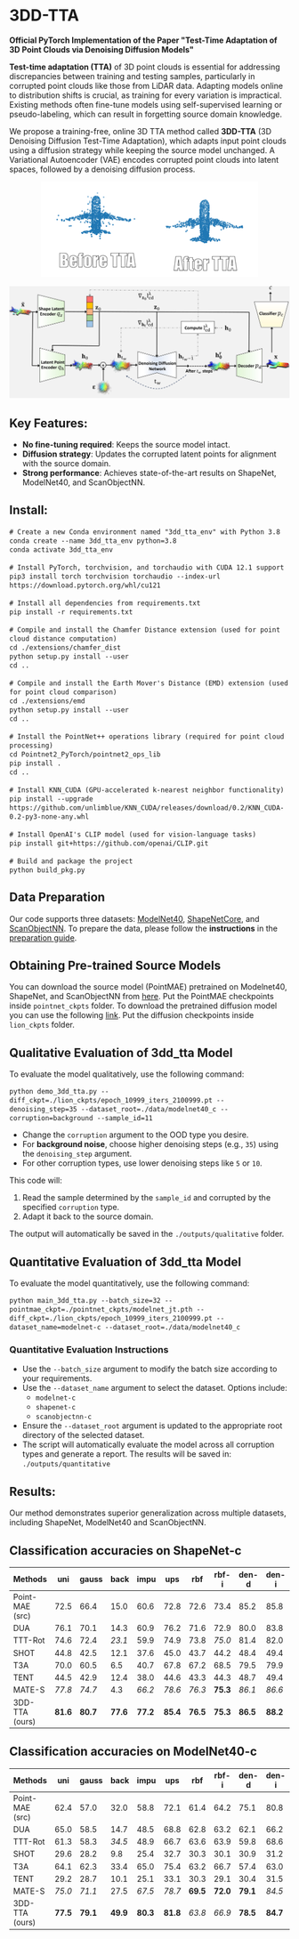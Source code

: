 # 3DD-TTA
**Official PyTorch Implementation of the Paper "Test-Time Adaptation of 3D Point Clouds via Denoising Diffusion Models"**

**Test-time adaptation (TTA)** of 3D point clouds is essential for addressing discrepancies between training and testing samples, particularly in corrupted point clouds like those from LiDAR data. Adapting models online to distribution shifts is crucial, as training for every variation is impractical. Existing methods often fine-tune models using self-supervised learning or pseudo-labeling, which can result in forgetting source domain knowledge.

We propose a training-free, online 3D TTA method called **3DD-TTA** (3D Denoising Diffusion Test-Time Adaptation), which adapts input point clouds using a diffusion strategy while keeping the source model unchanged. A Variational Autoencoder (VAE) encodes corrupted point clouds into latent spaces, followed by a denoising diffusion process. 

<p align="center">
  <img src="images/before-after.gif" alt="TTA of Pointcloud perturbed by Impulse Noise using 3DD-TTA">
</p>

![3DD-TTA Process](images/blockdiagram-v12-1.jpg)




## Key Features:
- **No fine-tuning required**: Keeps the source model intact.
- **Diffusion strategy**: Updates the corrupted latent points for alignment with the source domain.
- **Strong performance**: Achieves state-of-the-art results on ShapeNet, ModelNet40, and ScanObjectNN.


## Install:
```
# Create a new Conda environment named "3dd_tta_env" with Python 3.8
conda create --name 3dd_tta_env python=3.8
conda activate 3dd_tta_env

# Install PyTorch, torchvision, and torchaudio with CUDA 12.1 support
pip3 install torch torchvision torchaudio --index-url https://download.pytorch.org/whl/cu121

# Install all dependencies from requirements.txt
pip install -r requirements.txt

# Compile and install the Chamfer Distance extension (used for point cloud distance computation)
cd ./extensions/chamfer_dist
python setup.py install --user
cd ..

# Compile and install the Earth Mover's Distance (EMD) extension (used for point cloud comparison)
cd ./extensions/emd
python setup.py install --user
cd ..

# Install the PointNet++ operations library (required for point cloud processing)
cd Pointnet2_PyTorch/pointnet2_ops_lib
pip install .
cd ..

# Install KNN_CUDA (GPU-accelerated k-nearest neighbor functionality)
pip install --upgrade https://github.com/unlimblue/KNN_CUDA/releases/download/0.2/KNN_CUDA-0.2-py3-none-any.whl

# Install OpenAI's CLIP model (used for vision-language tasks)
pip install git+https://github.com/openai/CLIP.git 

# Build and package the project
python build_pkg.py
```

## Data Preparation

Our code supports three datasets: [ModelNet40](https://arxiv.org/abs/1406.5670), [ShapeNetCore](https://arxiv.org/abs/1512.03012), and [ScanObjectNN](https://arxiv.org/abs/1908.04616).
To prepare the data, please follow the **instructions** in the [preparation guide](./data/readme.md).

## Obtaining Pre-trained Source Models
You can download the source model (PointMAE) pretrained on Modelnet40, ShapeNet, and ScanObjectNN from [here](https://drive.google.com/drive/folders/1MTH8WpOqfAIiZ0DZV9p-tSKiDgQ_Id5A?usp=sharing). Put the PointMAE checkpoints inside `pointnet_ckpts` folder. To download the pretrained diffusion model you can use the following [link](https://huggingface.co/xiaohui2022/lion_ckpt/blob/main/unconditional/all55/checkpoints/epoch_10999_iters_2100999.pt). Put the diffusion checkpoints inside `lion_ckpts` folder.


## Qualitative Evaluation of 3dd_tta Model
To evaluate the model qualitatively, use the following command:
```
python demo_3dd_tta.py --diff_ckpt=./lion_ckpts/epoch_10999_iters_2100999.pt --denoising_step=35 --dataset_root=./data/modelnet40_c --corruption=background --sample_id=11
```

- Change the `corruption` argument to the OOD type you desire.
- For **background noise**, choose higher denoising steps (e.g., `35`) using the `denoising_step` argument.
- For other corruption types, use lower denoising steps like `5` or `10`.

This code will:
1. Read the sample determined by the `sample_id` and corrupted by the specified `corruption` type.
2. Adapt it back to the source domain.

The output will automatically be saved in the `./outputs/qualitative` folder.


## Quantitative Evaluation of 3dd_tta Model
To evaluate the model quantitatively, use the following command:
```
python main_3dd_tta.py --batch_size=32 --pointmae_ckpt=./pointnet_ckpts/modelnet_jt.pth --diff_ckpt=./lion_ckpts/epoch_10999_iters_2100999.pt --dataset_name=modelnet-c --dataset_root=./data/modelnet40_c
```
### Quantitative Evaluation Instructions

- Use the `--batch_size` argument to modify the batch size according to your requirements.
- Use the `--dataset_name` argument to select the dataset. Options include:
  - `modelnet-c`
  - `shapenet-c`
  - `scanobjectnn-c`
- Ensure the `--dataset_root` argument is updated to the appropriate root directory of the selected dataset.
- The script will automatically evaluate the model across all corruption types and generate a report. The results will be saved in: `./outputs/quantitative`

## Results:
Our method demonstrates superior generalization across multiple datasets, including ShapeNet, ModelNet40 and ScanObjectNN.

## Classification accuracies on ShapeNet-c


| Methods                  | uni  | gauss | back  | impu  | ups   | rbf   | rbf-i | den-d | den-i | shear | rot   | cut   | dist  | occ   | lidar | Mean  |
|--------------------------|------|-------|-------|-------|-------|-------|-------|-------|-------|-------|-------|-------|-------|-------|-------|-------|
| Point-MAE (src)          | 72.5 | 66.4  | 15.0  | 60.6  | 72.8  | 72.6  | 73.4  | 85.2  | 85.8  | 74.1  | 42.8  | _84.3_ | 71.7  | 8.4   | 4.3   | 59.3  |
| DUA                      | 76.1 | 70.1  | 14.3  | 60.9  | 76.2  | 71.6  | 72.9  | 80.0  | 83.8  | _77.1_ | **57.5** | 75.0  | 72.1  | 11.9  | 12.1  | 60.8  |
| TTT-Rot                  | 74.6 | 72.4  | _23.1_ | 59.9  | 74.9  | 73.8  | _75.0_ | 81.4  | 82.0  | 69.2  | 49.1  | 79.9  | 72.7  | _14.0_ | 12.0  | 60.9  |
| SHOT                     | 44.8 | 42.5  | 12.1  | 37.6  | 45.0  | 43.7  | 44.2  | 48.4  | 49.4  | 45.0  | 32.6  | 46.3  | 39.1  | 6.2   | 5.9   | 36.2  |
| T3A                      | 70.0 | 60.5  | 6.5   | 40.7  | 67.8  | 67.2  | 68.5  | 79.5  | 79.9  | 72.7  | 42.9  | 79.1  | 66.8  | 7.7   | 5.6   | 54.4  |
| TENT                     | 44.5 | 42.9  | 12.4  | 38.0  | 44.6  | 43.3  | 44.3  | 48.7  | 49.4  | 45.7  | 34.8  | 48.6  | 43.0  | 10.0  | 10.9  | 37.4  |
| MATE-S                   | _77.8_ | _74.7_ | 4.3   | _66.2_ | _78.6_ | _76.3_ | **75.3** | _86.1_ | _86.6_ | **79.2** | _56.1_ | _84.1_ | _76.1_ | 12.3  | _13.1_ | _63.1_ |
| 3DD-TTA (ours)           | **81.6** | **80.7** | **77.6** | **77.2** | **85.4** | **76.5** | **75.3** | **86.5** | **88.2** | 76.3  | 50.4  | **85.4** | **76.5** | **14.9** | **14.2** | **69.8** |


## Classification accuracies on ModelNet40-c


| Methods                | uni   | gauss | back  | impu  | ups   | rbf   | rbf-i | den-d | den-i | shear | rot   | cut   | dist  | occ   | lidar | Mean  |
|------------------------|-------|-------|-------|-------|-------|-------|-------|-------|-------|-------|-------|-------|-------|-------|-------|-------|
| Point-MAE (src)        | 62.4  | 57.0  | 32.0  | 58.8  | 72.1  | 61.4  | 64.2  | 75.1  | 80.8  | 67.6  | 31.3  | 70.4  | 64.8  | 36.2  | 29.1  | 57.6  |
| DUA                    | 65.0  | 58.5  | 14.7  | 48.5  | 68.8  | 62.8  | 63.2  | 62.1  | 66.2  | 68.8  | **46.2** | 53.8  | 64.7  | **41.2** | _36.5_ | 54.7  |
| TTT-Rot                | 61.3  | 58.3  | _34.5_ | 48.9  | 66.7  | 63.6  | 63.9  | 59.8  | 68.6  | 55.2  | 27.3  | 54.6  | 64.0  | 40.0  | 29.1  | 53.0  |
| SHOT                   | 29.6  | 28.2  | 9.8   | 25.4  | 32.7  | 30.3  | 30.1  | 30.9  | 31.2  | 32.1  | 22.8  | 27.3  | 29.4  | 20.8  | 18.6  | 26.6  |
| T3A                    | 64.1  | 62.3  | 33.4  | 65.0  | 75.4  | 63.2  | 66.7  | 57.4  | 63.0  | **72.7** | 32.8  | 54.4  | _67.7_ | 39.1  | 18.3  | 55.7  |
| TENT                   | 29.2  | 28.7  | 10.1  | 25.1  | 33.1  | 30.3  | 29.1  | 30.4  | 31.5  | 31.8  | 22.7  | 27.0  | 28.6  | 20.7  | 19.0  | 26.5  |
| MATE-S                 | _75.0_ | _71.1_ | 27.5  | _67.5_ | _78.7_ | **69.5** | **72.0** | **79.1** | _84.5_ | **75.4** | _44.4_ | _73.6_ | **72.9** | 39.7  | 34.2  | _64.3_ |
| 3DD-TTA (ours)         | **77.5** | **79.1** | **49.9** | **80.3** | **81.8** | _63.8_ | _66.9_ | **78.5** | **84.7** | 63.7  | 33.4  | **74.7** | 65.2  | _39.9_ | **42.2** | **66.1** |

